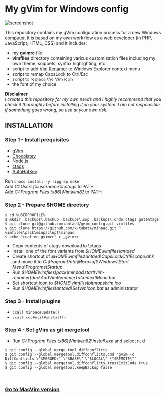 # My gVim for Windows config

![screenshot](https://repository-images.githubusercontent.com/221772262/1c244c80-2fd2-11ea-9ffa-e2b453afa3af)

This repository contains my gVim configuration process for a new Windows computer, it is based on my own work flow as a web developer (in PHP, JavaScript, HTML, CSS) and it includes:

* my **gvimrc** file
* **vimfiles** directory containing various customization files including my own theme, snippets, syntax highlighting, etc.
* script to add [Vim Renamer](https://github.com/qpkorr/vim-renamer) to Windows Explorer context menu
* script to remap CapsLock to Ctrl/Esc
* script to replace the Vim icon
* the font of my choice

**Disclaimer**\
*I created this repository for my own needs and I highly recommend that you check it thoroughly before installing it on your system. I am not responsible if something goes wrong, so use at your own risk.*


## INSTALLATION

### Step 1 - Install prequisites

* [gVim](https://github.com/vim/vim-win32-installer/releases)
* [Chocolatey](https://chocolatey.org/install)
* [Node.js](https://nodejs.org/en/)
* [ctags](https://github.com/universal-ctags/ctags-win32/releases)
* [AutoHotKey](https://www.autohotkey.com/)

Run `choco install -y ripgrep make`\
Add *C:\Users\\%username%\ctags* to PATH\
Add *C:\Program Files (x86)\Vim\vim82* to PATH


### Step 2 - Prepare $HOME directory

```
$ cd %USERPROFILE%  
$ mkdir .backups\.backup .backups\.swp .backups\.undo ctags gutentags
$ git clone git@github.com:antaed/gvim_config.git vimfiles
$ git clone https://github.com/k-takata/minpac.git ^ vimfiles\pack\minpac\opt\minpac
$ echo "runtime gvimrc" > _gvimrc
```
* Copy contents of ctags download to \ctags
* Install one of the font variants from *$HOME\vimfiles\antaed*
* Create shortcut of *$HOME\vimfiles\antaed\CapsLockCtrlEscape.ahk* and move it to *C:\ProgramData\Microsoft\Windows\Start Menu\Programs\Startup*
* Run *$HOME\vimfiles\pack\minpac\start\vim-renamer\doc\AddVimRenamerToContextMenu.bat*
* Set shortcut icon to *$HOME\vimfiles\bitmaps\vim.ico*
* Run *$HOME\vimfiles\antaed\SetVimIcon.bat* as administrator


### Step 3 - Install plugins

* `:call minpac#update()` 
* `:call coc#util#install()`


### Step 4 - Set gVim as git mergetool

* Run *C:\Program Files (x86)\Vim\vim82\install.exe* and select n, d
```
$ git config --global merge.tool diffconflicts
$ git config --global mergetool.diffconflicts.cmd "gvim -c DiffConflicts \"$MERGED\" \"$BASE\" \"$LOCAL\" \"$REMOTE\""
$ git config --global mergetool.diffconflicts.trustExitCode true
$ git config --global mergetool.keepBackup false
```

<br/>

### [Go to MacVim version](https://github.com/antaed/macvim_config)


